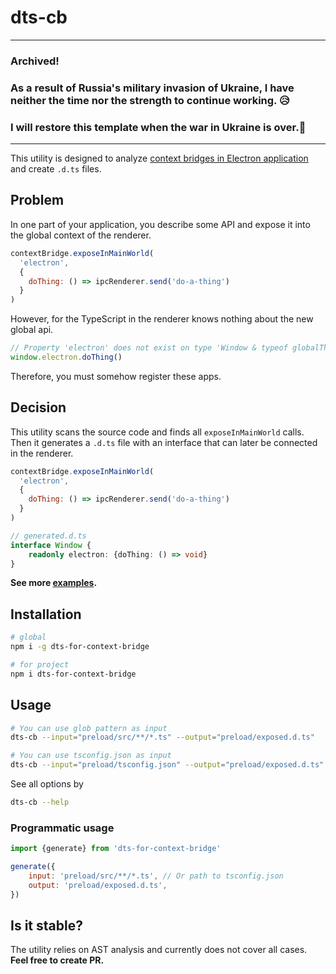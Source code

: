 # dts-cb

----

### **Archived!**

### As a result of Russia's military invasion of Ukraine, I have neither the time nor the strength to continue working. 😥

### I will restore this template when the war in Ukraine is over.🙏

----

This utility is designed to
analyze [context bridges in Electron application](https://www.electronjs.org/ru/docs/latest/api/context-bridge) and
create `.d.ts` files.

## Problem

In one part of your application, you describe some API and expose it into the global context of the renderer.

```js
contextBridge.exposeInMainWorld(
  'electron',
  {
    doThing: () => ipcRenderer.send('do-a-thing')
  }
)
```

However, for the TypeScript in the renderer knows nothing about the new global api.

```js
// Property 'electron' does not exist on type 'Window & typeof globalThis'.
window.electron.doThing()
```

Therefore, you must somehow register these apps.

## Decision

This utility scans the source code and finds all `exposeInMainWorld` calls. Then it generates a `.d.ts` file with an
interface that can later be connected in the renderer.

```js
contextBridge.exposeInMainWorld(
  'electron',
  {
    doThing: () => ipcRenderer.send('do-a-thing')
  }
)
```

```ts
// generated.d.ts
interface Window {
    readonly electron: {doThing: () => void}
}
```

**See more [examples](/examples).**

## Installation

```bash
# global
npm i -g dts-for-context-bridge

# for project 
npm i dts-for-context-bridge
```

## Usage

```bash
# You can use glob pattern as input
dts-cb --input="preload/src/**/*.ts" --output="preload/exposed.d.ts"

# You can use tsconfig.json as input
dts-cb --input="preload/tsconfig.json" --output="preload/exposed.d.ts"
```

See all options by

```bash
dts-cb --help
```

### Programmatic usage

```js
import {generate} from 'dts-for-context-bridge'

generate({
    input: 'preload/src/**/*.ts', // Or path to tsconfig.json
    output: 'preload/exposed.d.ts',
})
```

## Is it stable?

The utility relies on AST analysis and currently does not cover all cases. **Feel free to create PR.**
